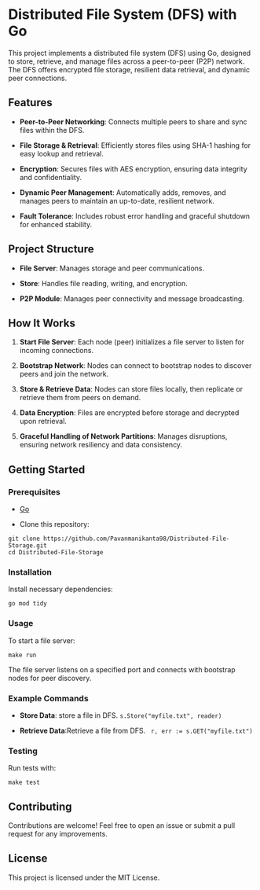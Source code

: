 Distributed File System (DFS) with Go
=====================================

This project implements a distributed file system (DFS) using Go, designed to store, retrieve, and manage files across a peer-to-peer (P2P) network. The DFS offers encrypted file storage, resilient data retrieval, and dynamic peer connections.

Features
--------

*   **Peer-to-Peer Networking**: Connects multiple peers to share and sync files within the DFS.
    
*   **File Storage & Retrieval**: Efficiently stores files using SHA-1 hashing for easy lookup and retrieval.
    
*   **Encryption**: Secures files with AES encryption, ensuring data integrity and confidentiality.
    
*   **Dynamic Peer Management**: Automatically adds, removes, and manages peers to maintain an up-to-date, resilient network.
    
*   **Fault Tolerance**: Includes robust error handling and graceful shutdown for enhanced stability.
    

Project Structure
-----------------

*   **File Server**: Manages storage and peer communications.
    
*   **Store**: Handles file reading, writing, and encryption.
    
*   **P2P Module**: Manages peer connectivity and message broadcasting.
    

How It Works
------------

1.  **Start File Server**: Each node (peer) initializes a file server to listen for incoming connections.
    
2.  **Bootstrap Network**: Nodes can connect to bootstrap nodes to discover peers and join the network.
    
3.  **Store & Retrieve Data**: Nodes can store files locally, then replicate or retrieve them from peers on demand.
    
4.  **Data Encryption**: Files are encrypted before storage and decrypted upon retrieval.
    
5.  **Graceful Handling of Network Partitions**: Manages disruptions, ensuring network resiliency and data consistency.
    

Getting Started
---------------

### Prerequisites

*   [Go](https://golang.org/doc/install)
    
*   Clone this repository:
  ```
git clone https://github.com/Pavanmanikanta98/Distributed-File-Storage.git
cd Distributed-File-Storage

```
    

### Installation

Install necessary dependencies:

```
go mod tidy
```

### Usage

To start a file server:
```
make run
```

The file server listens on a specified port and connects with bootstrap nodes for peer discovery.

### Example Commands

* **Store Data**: store a file in DFS.
  ``` s.Store("myfile.txt", reader) ```
    
* **Retrieve Data**:Retrieve a file from DFS.
  ``` r, err := s.GET("myfile.txt")```
    

### Testing

Run tests with:
```
make test 
```

Contributing
------------

Contributions are welcome! Feel free to open an issue or submit a pull request for any improvements.

License
-------

This project is licensed under the MIT License.
